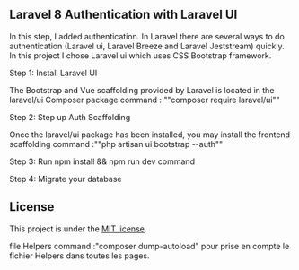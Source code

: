 
## Laravel 8 Authentication with Laravel UI
In this step, I added authentication. In Laravel there are several ways to do authentication (Laravel ui, Laravel Breeze and Laravel Jeststream) quickly. In this project I chose Laravel ui which uses CSS Bootstrap framework.

Step 1: Install Laravel UI

The Bootstrap and Vue scaffolding provided by Laravel is located in the laravel/ui Composer package
                    command : ""composer require laravel/ui""

Step 2: Step up Auth Scaffolding

Once the laravel/ui package has been installed, you may install the frontend scaffolding                  command :""php artisan ui bootstrap --auth""

Step 3: Run npm install && npm run dev command

Step 4: Migrate your database




## License

This project is under the [MIT license](https://opensource.org/licenses/MIT).


file Helpers command :"composer dump-autoload" pour prise en compte le fichier Helpers dans toutes les pages.
